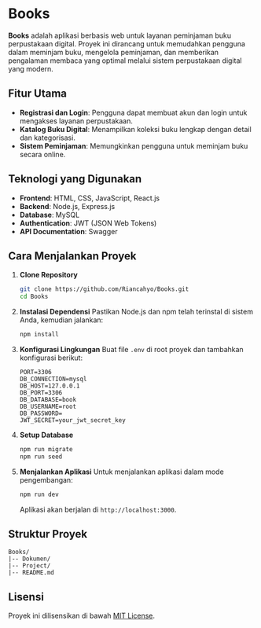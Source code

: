 # Books

**Books** adalah aplikasi berbasis web untuk layanan peminjaman buku perpustakaan digital. Proyek ini dirancang untuk memudahkan pengguna dalam meminjam buku, mengelola peminjaman, dan memberikan pengalaman membaca yang optimal melalui sistem perpustakaan digital yang modern.

## Fitur Utama

- **Registrasi dan Login**: Pengguna dapat membuat akun dan login untuk mengakses layanan perpustakaan.
- **Katalog Buku Digital**: Menampilkan koleksi buku lengkap dengan detail dan kategorisasi.
- **Sistem Peminjaman**: Memungkinkan pengguna untuk meminjam buku secara online.

## Teknologi yang Digunakan

- **Frontend**: HTML, CSS, JavaScript, React.js
- **Backend**: Node.js, Express.js
- **Database**: MySQL
- **Authentication**: JWT (JSON Web Tokens)
- **API Documentation**: Swagger

## Cara Menjalankan Proyek

1. **Clone Repository**

   ```bash
   git clone https://github.com/Riancahyo/Books.git
   cd Books
   ```

2. **Instalasi Dependensi**
   Pastikan Node.js dan npm telah terinstal di sistem Anda, kemudian jalankan:

   ```bash
   npm install
   ```

3. **Konfigurasi Lingkungan**
   Buat file `.env` di root proyek dan tambahkan konfigurasi berikut:

   ```env
   PORT=3306
   DB_CONNECTION=mysql
   DB_HOST=127.0.0.1
   DB_PORT=3306
   DB_DATABASE=book
   DB_USERNAME=root
   DB_PASSWORD=
   JWT_SECRET=your_jwt_secret_key
   ```

4. **Setup Database**
   ```bash
   npm run migrate
   npm run seed
   ```

5. **Menjalankan Aplikasi**
   Untuk menjalankan aplikasi dalam mode pengembangan:

   ```bash
   npm run dev
   ```

   Aplikasi akan berjalan di `http://localhost:3000`.

## Struktur Proyek

```
Books/
|-- Dokumen/
|-- Project/
|-- README.md
```

## Lisensi

Proyek ini dilisensikan di bawah [MIT License](LICENSE).
